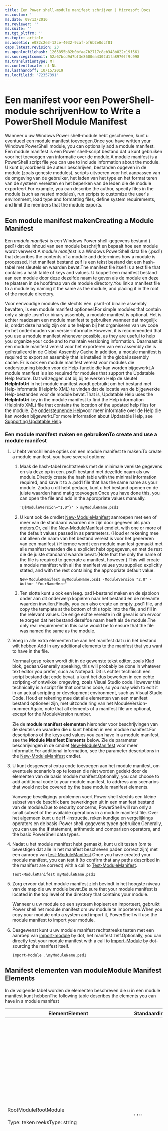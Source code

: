 ```yaml
---
title: Een Power shell-module manifest schrijven | Microsoft Docs
ms.custom: ''
ms.date: 09/13/2016
ms.reviewer: ''
ms.suite: ''
ms.tgt_pltfrm: ''
ms.topic: article
ms.assetid: e082c2e3-12ce-4032-9caf-bf6b2e0dcf81
caps.latest.revision: 23
ms.openlocfilehash: 1265855b82b0bfaa7b2717c8eb348b822c19f561
ms.sourcegitcommit: 52a67bcd9d7bf3e8600ea4302d1fa8970ff9c998
ms.translationtype: MT
ms.contentlocale: nl-NL
ms.lasthandoff: 10/15/2019
ms.locfileid: "72357391"
---
```

# <a name="how-to-write-a-powershell-module-manifest"></a><span data-ttu-id="6ab5b-102">Een manifest voor een PowerShell-module schrijven</span><span class="sxs-lookup"><span data-stu-id="6ab5b-102">How to Write a PowerShell Module Manifest</span></span>

<span data-ttu-id="6ab5b-103">Wanneer u uw Windows Power shell-module hebt geschreven, kunt u eventueel een module manifest toevoegen.</span><span class="sxs-lookup"><span data-stu-id="6ab5b-103">Once you have written your Windows PowerShell module, you can optionally add a module manifest.</span></span> <span data-ttu-id="6ab5b-104">Een module manifest is een Power shell-script bestand dat u kunt gebruiken voor het toevoegen van informatie over de module.</span><span class="sxs-lookup"><span data-stu-id="6ab5b-104">A module manifest is a PowerShell script file you can use to include information about the module.</span></span> <span data-ttu-id="6ab5b-105">U kunt bijvoorbeeld de auteur beschrijven, bestanden opgeven in de module (zoals geneste modules), scripts uitvoeren voor het aanpassen van de omgeving van de gebruiker, het laden van het type en het format teren van de systeem vereisten en het beperken van de leden die de module exporteert.</span><span class="sxs-lookup"><span data-stu-id="6ab5b-105">For example, you can describe the author, specify files in the module (such as nested modules), run scripts to customize the user's environment, load type and formatting files, define system requirements, and limit the members that the module exports.</span></span>

## <a name="creating-a-module-manifest"></a><span data-ttu-id="6ab5b-106">Een module manifest maken</span><span class="sxs-lookup"><span data-stu-id="6ab5b-106">Creating a Module Manifest</span></span>

<span data-ttu-id="6ab5b-107">Een *module manifest* is een Windows Power shell-gegevens bestand (. psd1) dat de inhoud van een module beschrijft en bepaalt hoe een module wordt verwerkt.</span><span class="sxs-lookup"><span data-stu-id="6ab5b-107">A *module manifest* is a Windows PowerShell data file (.psd1) that describes the contents of a module and determines how a module is processed.</span></span> <span data-ttu-id="6ab5b-108">Het manifest bestand zelf is een tekst bestand dat een hash-tabel met sleutels en waarden bevat.</span><span class="sxs-lookup"><span data-stu-id="6ab5b-108">The manifest file itself is a text file that contains a hash table of keys and values.</span></span> <span data-ttu-id="6ab5b-109">U koppelt een manifest bestand aan een module door deze dezelfde naam te geven als de module en deze te plaatsen in de hoofdmap van de module directory.</span><span class="sxs-lookup"><span data-stu-id="6ab5b-109">You link a manifest file to a module by naming it the same as the module, and placing it in the root of the module directory.</span></span>

<span data-ttu-id="6ab5b-110">Voor eenvoudige modules die slechts één. psm1-of binaire assembly bevatten, is een module manifest optioneel.</span><span class="sxs-lookup"><span data-stu-id="6ab5b-110">For simple modules that contain only a single .psm1 or binary assembly, a module manifest is optional.</span></span> <span data-ttu-id="6ab5b-111">Het is echter raadzaam een module manifest te gebruiken wanneer dat mogelijk is, omdat deze handig zijn om u te helpen bij het organiseren van uw code en het onderhouden van versie-informatie.</span><span class="sxs-lookup"><span data-stu-id="6ab5b-111">However, it is recommended that you use a module manifest whenever possible, as they are useful to help you organize your code and to maintain versioning information.</span></span> <span data-ttu-id="6ab5b-112">Daarnaast is een module manifest vereist voor het exporteren van een assembly die is geïnstalleerd in de Global Assembly Cache.</span><span class="sxs-lookup"><span data-stu-id="6ab5b-112">In addition, a module manifest is required to export an assembly that is installed in the global assembly cache.</span></span> <span data-ttu-id="6ab5b-113">Er is ook een module manifest vereist voor modules die ondersteuning bieden voor de Help-functie die kan worden bijgewerkt.</span><span class="sxs-lookup"><span data-stu-id="6ab5b-113">A module manifest is also required for modules that support the Updatable Help feature.</span></span> <span data-ttu-id="6ab5b-114">Dat wil zeggen dat bij bij te werken Help de sleutel **HelpInfoUri** in het module manifest wordt gebruikt om het bestand met Help-informatie (HelpInfo XML) te vinden dat de locatie van de bijgewerkte Help-bestanden voor de module bevat.</span><span class="sxs-lookup"><span data-stu-id="6ab5b-114">That is, Updatable Help uses the **HelpInfoUri** key in the module manifest to find the Help information (HelpInfo XML) file that contains the location of the updated help files for the module.</span></span> <span data-ttu-id="6ab5b-115">Zie [ondersteunende Help](./supporting-updatable-help.md)voor meer informatie over de Help die kan worden bijgewerkt.</span><span class="sxs-lookup"><span data-stu-id="6ab5b-115">For more information about Updatable Help, see [Supporting Updatable Help](./supporting-updatable-help.md).</span></span>

### <a name="to-create-and-use-a-module-manifest"></a><span data-ttu-id="6ab5b-116">Een module manifest maken en gebruiken</span><span class="sxs-lookup"><span data-stu-id="6ab5b-116">To create and use a module manifest</span></span>

1. <span data-ttu-id="6ab5b-117">U hebt verschillende opties om een module manifest te maken:</span><span class="sxs-lookup"><span data-stu-id="6ab5b-117">To create a module manifest, you have several options:</span></span>

   1. <span data-ttu-id="6ab5b-118">Maak de hash-tabel rechtstreeks met de minimale vereiste gegevens en sla deze op in een. psd1-bestand met dezelfde naam als uw module.</span><span class="sxs-lookup"><span data-stu-id="6ab5b-118">Directly create the hash table with the minimal information required, and save it to a .psd1 file that has the same name as your module.</span></span> <span data-ttu-id="6ab5b-119">Zodra u dit hebt gedaan, kunt u het bestand openen en de juiste waarden hand matig toevoegen.</span><span class="sxs-lookup"><span data-stu-id="6ab5b-119">Once you have done this, you can open the file and add in the appropriate values manually.</span></span>

      `'@{ModuleVersion="1.0"}' > myModuleName.psd1`

   2. <span data-ttu-id="6ab5b-120">U kunt ook de cmdlet [New-ModuleManifest](/powershell/module/Microsoft.PowerShell.Core/New-ModuleManifest) aanroepen met een of meer van de standaard waarden die zijn door gegeven als para meters.</span><span class="sxs-lookup"><span data-stu-id="6ab5b-120">Or, call the [New-ModuleManifest](/powershell/module/Microsoft.PowerShell.Core/New-ModuleManifest) cmdlet, with one or more of the default values passed in as parameters.</span></span> <span data-ttu-id="6ab5b-121">(Houd er rekening mee dat alleen de naam van het bestand vereist is voor het genereren van een manifest.) Hiermee wordt een module manifest gemaakt met alle manifest waarden die u expliciet hebt opgegeven, en met de rest die de juiste standaard waarde bevat.</span><span class="sxs-lookup"><span data-stu-id="6ab5b-121">(Note that the only the name of the file is required to generate a manifest, however.) This will create a module manifest with all the manifest values you supplied explicitly stated, and with the rest containing the appropriate default value.</span></span>

      `New-ModuleManifest myModuleName.psd1 -ModuleVersion "2.0" -Author "YourNameHere"`

   3. <span data-ttu-id="6ab5b-122">Ten slotte kunt u ook een leeg. psd1-bestand maken en de sjabloon onder aan dit onderwerp kopiëren naar het bestand en de relevante waarden invullen.</span><span class="sxs-lookup"><span data-stu-id="6ab5b-122">Finally, you can also create an empty .psd1 file, and copy the template at the bottom of this topic into the file, and fill in the relevant values.</span></span> <span data-ttu-id="6ab5b-123">De enige echte vereiste in dit geval is om ervoor te zorgen dat het bestand dezelfde naam heeft als de module.</span><span class="sxs-lookup"><span data-stu-id="6ab5b-123">The only real requirement in this case would be to ensure that the file was named the same as the module.</span></span>

2. <span data-ttu-id="6ab5b-124">Voeg in alle extra elementen toe aan het manifest dat u in het bestand wilt hebben.</span><span class="sxs-lookup"><span data-stu-id="6ab5b-124">Add in any additional elements to the manifest that you want to have in the file.</span></span>

   <span data-ttu-id="6ab5b-125">Normaal gesp roken wordt dit in de gewenste tekst editor, zoals Klad blok, gedaan.</span><span class="sxs-lookup"><span data-stu-id="6ab5b-125">Generally speaking, this will probably be done in whatever text editor you prefer, such as Notepad.</span></span> <span data-ttu-id="6ab5b-126">Dit is echter technisch een script bestand dat code bevat. u kunt het dus bewerken in een echte scripting-of ontwikkel omgeving, zoals Visual Studio code.</span><span class="sxs-lookup"><span data-stu-id="6ab5b-126">However this technically is a script file that contains code, so you may wish to edit it in an actual scripting or development environment, such as Visual Studio Code.</span></span> <span data-ttu-id="6ab5b-127">Houd er rekening mee dat alle elementen van een manifest bestand optioneel zijn, met uitzonde ring van het ModuleVersion-nummer.</span><span class="sxs-lookup"><span data-stu-id="6ab5b-127">Again, note that all elements of a manifest file are optional, except for the ModuleVersion number.</span></span>

   <span data-ttu-id="6ab5b-128">Zie de **module manifest elementen** hieronder voor beschrijvingen van de sleutels en waarden die u kunt hebben in een module manifest.</span><span class="sxs-lookup"><span data-stu-id="6ab5b-128">For descriptions of the keys and values you can have in a module manifest, see the **Module Manifest Elements** below.</span></span> <span data-ttu-id="6ab5b-129">Zie de parameter beschrijvingen in de cmdlet [New-ModuleManifest](/powershell/module/Microsoft.PowerShell.Core/New-ModuleManifest) voor meer informatie.</span><span class="sxs-lookup"><span data-stu-id="6ab5b-129">For additional information, see the parameter descriptions in the  [New-ModuleManifest](/powershell/module/Microsoft.PowerShell.Core/New-ModuleManifest) cmdlet.</span></span>

3. <span data-ttu-id="6ab5b-130">U kunt desgewenst extra code toevoegen aan het module manifest, om eventuele scenario's op te lossen die niet worden gedekt door de elementen van de basis module manifest.</span><span class="sxs-lookup"><span data-stu-id="6ab5b-130">Optionally, you can choose to add additional code to your module manifest, to address any scenarios that would not be covered by the base module manifest elements.</span></span>

   <span data-ttu-id="6ab5b-131">Vanwege beveiligings problemen voert Power shell slechts een kleine subset van de beschik bare bewerkingen uit in een manifest bestand van de module.</span><span class="sxs-lookup"><span data-stu-id="6ab5b-131">Due to security concerns, PowerShell will run only a small subset of the available operations in a module manifest file.</span></span> <span data-ttu-id="6ab5b-132">Over het algemeen kunt u de **if** -instructie, reken kundige en vergelijkings operators en de basis-Power shell-gegevens typen gebruiken.</span><span class="sxs-lookup"><span data-stu-id="6ab5b-132">Generally, you can use the **if** statement, arithmetic and comparison operators, and the basic PowerShell data types.</span></span>

4. <span data-ttu-id="6ab5b-133">Nadat u het module manifest hebt gemaakt, kunt u dit testen (om te bevestigen dat alle in het manifest beschreven paden correct zijn) met een aanroep van [test-ModuleManifest](/powershell/module/Microsoft.PowerShell.Core/Test-ModuleManifest).</span><span class="sxs-lookup"><span data-stu-id="6ab5b-133">Once you have created your module manifest, you can test it (to confirm that any paths described in the manifest are correct) with a call to [Test-ModuleManifest](/powershell/module/Microsoft.PowerShell.Core/Test-ModuleManifest).</span></span>

   `Test-ModuleManifest myModuleName.psd1`

5. <span data-ttu-id="6ab5b-134">Zorg ervoor dat het module manifest zich bevindt in het hoogste niveau van de map die uw module bevat.</span><span class="sxs-lookup"><span data-stu-id="6ab5b-134">Be sure that your module manifest is located in the top level of the directory that contains your module.</span></span>

   <span data-ttu-id="6ab5b-135">Wanneer u uw module op een systeem kopieert en importeert, gebruikt Power shell het module manifest om uw module te importeren.</span><span class="sxs-lookup"><span data-stu-id="6ab5b-135">When you copy your module onto a system and import it, PowerShell will use the module manifest to import your module.</span></span>

6. <span data-ttu-id="6ab5b-136">Desgewenst kunt u uw module manifest rechtstreeks testen met een aanroep van [import-module](/powershell/module/Microsoft.PowerShell.Core/Import-Module) by dot, het manifest zelf.</span><span class="sxs-lookup"><span data-stu-id="6ab5b-136">Optionally, you can directly test your module manifest with a call to [Import-Module](/powershell/module/Microsoft.PowerShell.Core/Import-Module) by dot-sourcing the manifest itself.</span></span>

   `Import-Module .\myModuleName.psd1`

## <a name="module-manifest-elements"></a><span data-ttu-id="6ab5b-137">Manifest elementen van module</span><span class="sxs-lookup"><span data-stu-id="6ab5b-137">Module Manifest Elements</span></span>

<span data-ttu-id="6ab5b-138">In de volgende tabel worden de elementen beschreven die u in een module manifest kunt hebben</span><span class="sxs-lookup"><span data-stu-id="6ab5b-138">The following table describes the elements you can have in a module manifest</span></span>

|<span data-ttu-id="6ab5b-139">Element</span><span class="sxs-lookup"><span data-stu-id="6ab5b-139">Element</span></span>|<span data-ttu-id="6ab5b-140">Standaardinstelling</span><span class="sxs-lookup"><span data-stu-id="6ab5b-140">Default</span></span>|<span data-ttu-id="6ab5b-141">Beschrijving</span><span class="sxs-lookup"><span data-stu-id="6ab5b-141">Description</span></span>|
|-------------|-------------|-----------------|
|<span data-ttu-id="6ab5b-142">RootModule</span><span class="sxs-lookup"><span data-stu-id="6ab5b-142">RootModule</span></span><br /><br /> <span data-ttu-id="6ab5b-143">Type: teken reeks</span><span class="sxs-lookup"><span data-stu-id="6ab5b-143">Type: string</span></span>|<span data-ttu-id="6ab5b-144">' '</span><span class="sxs-lookup"><span data-stu-id="6ab5b-144">' '</span></span>|<span data-ttu-id="6ab5b-145">Script module of binair module bestand dat is gekoppeld aan dit manifest.</span><span class="sxs-lookup"><span data-stu-id="6ab5b-145">Script module or binary module file associated with this manifest.</span></span> <span data-ttu-id="6ab5b-146">In eerdere versies van Power shell heet dit element de ModuleToProcess.</span><span class="sxs-lookup"><span data-stu-id="6ab5b-146">Previous versions of PowerShell called this element the ModuleToProcess.</span></span><br /><br /> <span data-ttu-id="6ab5b-147">Mogelijke typen voor de hoofd module kunnen leeg zijn (waardoor deze **manifest** module wordt gemaakt), de naam van een script module (. psm1, waarmee deze **script** module wordt gemaakt) of de naam van een binaire module (. exe of. dll, waarmee deze **binaire** module wordt gemaakt).</span><span class="sxs-lookup"><span data-stu-id="6ab5b-147">Possible types for the root module can be empty (which will make this a **Manifest** module), the name of a script module (.psm1, which makes this a **Script** module), or the name of a binary module (.exe or .dll, which makes this a **Binary** module).</span></span> <span data-ttu-id="6ab5b-148">Als u de naam van een module manifest (. psd1) of een script bestand (. ps1) in dit element plaatst, treedt er een fout op.</span><span class="sxs-lookup"><span data-stu-id="6ab5b-148">Placing the name of a module manifest (.psd1) or a script file (.ps1) in this element will cause an error to occur.</span></span>|
|<span data-ttu-id="6ab5b-149">ModuleVersion</span><span class="sxs-lookup"><span data-stu-id="6ab5b-149">ModuleVersion</span></span><br /><br /> <span data-ttu-id="6ab5b-150">Type: teken reeks</span><span class="sxs-lookup"><span data-stu-id="6ab5b-150">Type: string</span></span>|<span data-ttu-id="6ab5b-151">1.0</span><span class="sxs-lookup"><span data-stu-id="6ab5b-151">1.0</span></span>|<span data-ttu-id="6ab5b-152">Het versie nummer van deze module.</span><span class="sxs-lookup"><span data-stu-id="6ab5b-152">Version number of this module.</span></span> <span data-ttu-id="6ab5b-153">De teken reeks moet kunnen worden geconverteerd naar [System. version].</span><span class="sxs-lookup"><span data-stu-id="6ab5b-153">The string must be able to convert to [System.Version].</span></span> <span data-ttu-id="6ab5b-154">Dat wil zeggen ' #. #. #. #. # '.</span><span class="sxs-lookup"><span data-stu-id="6ab5b-154">That is, '#.#.#.#.#'.</span></span> <span data-ttu-id="6ab5b-155">`Import-Module` laadt de eerste module die wordt gevonden op de **$psModulePath** die overeenkomt met de naam en heeft ten minste als hoge a ModuleVersion, als de para meter `-MinimumVersion`.</span><span class="sxs-lookup"><span data-stu-id="6ab5b-155">`Import-Module` will load the first module it finds on the **$psModulePath** that matches the name, and has at least as high a ModuleVersion, as the `-MinimumVersion` parameter.</span></span> <span data-ttu-id="6ab5b-156">Als u een specifieke versie wilt importeren, gebruikt u in plaats daarvan de para meter @ no__t-0.</span><span class="sxs-lookup"><span data-stu-id="6ab5b-156">To import a specific version, use the`-RequiredVersion` parameter, instead.</span></span><br /><br /> <span data-ttu-id="6ab5b-157">Voorbeeld: `ModuleVersion = '1.0'`</span><span class="sxs-lookup"><span data-stu-id="6ab5b-157">Example: `ModuleVersion = '1.0'`</span></span>|
|<span data-ttu-id="6ab5b-158">GPT</span><span class="sxs-lookup"><span data-stu-id="6ab5b-158">GUID</span></span><br /><br /> <span data-ttu-id="6ab5b-159">Type: teken reeks</span><span class="sxs-lookup"><span data-stu-id="6ab5b-159">Type: string</span></span>|<span data-ttu-id="6ab5b-160">Automatisch gegenereerde GUID</span><span class="sxs-lookup"><span data-stu-id="6ab5b-160">Autogenerated GUID</span></span>|<span data-ttu-id="6ab5b-161">ID die wordt gebruikt om deze module uniek te identificeren.</span><span class="sxs-lookup"><span data-stu-id="6ab5b-161">ID used to uniquely identify this module.</span></span> <span data-ttu-id="6ab5b-162">Houd er rekening mee dat u een module momenteel niet op GUID kunt importeren.</span><span class="sxs-lookup"><span data-stu-id="6ab5b-162">Note that you cannot currently import a module by GUID.</span></span><br /><br /> <span data-ttu-id="6ab5b-163">Voorbeeld: `GUID = 'cfc45206-1e49-459d-a8ad-5b571ef94857'`</span><span class="sxs-lookup"><span data-stu-id="6ab5b-163">Example: `GUID = 'cfc45206-1e49-459d-a8ad-5b571ef94857'`</span></span>|
|<span data-ttu-id="6ab5b-164">Lijsten</span><span class="sxs-lookup"><span data-stu-id="6ab5b-164">Author</span></span><br /><br /> <span data-ttu-id="6ab5b-165">Type: teken reeks</span><span class="sxs-lookup"><span data-stu-id="6ab5b-165">Type: string</span></span>|<span data-ttu-id="6ab5b-166">Geen</span><span class="sxs-lookup"><span data-stu-id="6ab5b-166">None</span></span>|<span data-ttu-id="6ab5b-167">Auteur van deze module.</span><span class="sxs-lookup"><span data-stu-id="6ab5b-167">Author of this module.</span></span><br /><br /> <span data-ttu-id="6ab5b-168">Voorbeeld: `Author = 'AuthorNameHere'`</span><span class="sxs-lookup"><span data-stu-id="6ab5b-168">Example: `Author = 'AuthorNameHere'`</span></span>|
|<span data-ttu-id="6ab5b-169">CompanyName</span><span class="sxs-lookup"><span data-stu-id="6ab5b-169">CompanyName</span></span><br /><br /> <span data-ttu-id="6ab5b-170">Type: teken reeks</span><span class="sxs-lookup"><span data-stu-id="6ab5b-170">Type: string</span></span>|<span data-ttu-id="6ab5b-171">Herkend</span><span class="sxs-lookup"><span data-stu-id="6ab5b-171">Unknown</span></span>|<span data-ttu-id="6ab5b-172">Bedrijf of leverancier van deze module.</span><span class="sxs-lookup"><span data-stu-id="6ab5b-172">Company or vendor of this module.</span></span><br /><br /> <span data-ttu-id="6ab5b-173">Voorbeeld: `CompanyName = 'Fabrikam'`</span><span class="sxs-lookup"><span data-stu-id="6ab5b-173">Example: `CompanyName = 'Fabrikam'`</span></span>|
|<span data-ttu-id="6ab5b-174">Copyright</span><span class="sxs-lookup"><span data-stu-id="6ab5b-174">Copyright</span></span><br /><br /> <span data-ttu-id="6ab5b-175">Type: teken reeks</span><span class="sxs-lookup"><span data-stu-id="6ab5b-175">Type: string</span></span>|<span data-ttu-id="6ab5b-176">(c) [currentYear] [Auteur].</span><span class="sxs-lookup"><span data-stu-id="6ab5b-176">(c) [currentYear] [Author].</span></span> <span data-ttu-id="6ab5b-177">Alle rechten voorbehouden.</span><span class="sxs-lookup"><span data-stu-id="6ab5b-177">All rights reserved.</span></span>|<span data-ttu-id="6ab5b-178">Copyright verklaring voor deze module.</span><span class="sxs-lookup"><span data-stu-id="6ab5b-178">Copyright statement for this module.</span></span><br /><br /> <span data-ttu-id="6ab5b-179">Voorbeeld: `Copyright = '2016 AuthorName. All rights reserved.'`</span><span class="sxs-lookup"><span data-stu-id="6ab5b-179">Example: `Copyright = '2016 AuthorName. All rights reserved.'`</span></span>|
|<span data-ttu-id="6ab5b-180">Beschrijving</span><span class="sxs-lookup"><span data-stu-id="6ab5b-180">Description</span></span><br /><br /> <span data-ttu-id="6ab5b-181">Type: teken reeks</span><span class="sxs-lookup"><span data-stu-id="6ab5b-181">Type: string</span></span>|<span data-ttu-id="6ab5b-182">' '</span><span class="sxs-lookup"><span data-stu-id="6ab5b-182">' '</span></span>|<span data-ttu-id="6ab5b-183">Beschrijving van de functionaliteit van deze module.</span><span class="sxs-lookup"><span data-stu-id="6ab5b-183">Description of the functionality provided by this module.</span></span><br /><br /> <span data-ttu-id="6ab5b-184">Voorbeeld: `Description = 'This is a description of a module.'`</span><span class="sxs-lookup"><span data-stu-id="6ab5b-184">Example: `Description = 'This is a description of a module.'`</span></span>|
|<span data-ttu-id="6ab5b-185">PowerShellVersion</span><span class="sxs-lookup"><span data-stu-id="6ab5b-185">PowerShellVersion</span></span><br /><br /> <span data-ttu-id="6ab5b-186">Type: teken reeks</span><span class="sxs-lookup"><span data-stu-id="6ab5b-186">Type: string</span></span>|<span data-ttu-id="6ab5b-187">' '</span><span class="sxs-lookup"><span data-stu-id="6ab5b-187">' '</span></span>|<span data-ttu-id="6ab5b-188">Minimale versie van de Windows Power shell-engine die vereist is voor deze module.</span><span class="sxs-lookup"><span data-stu-id="6ab5b-188">Minimum version of the Windows PowerShell engine required by this module.</span></span> <span data-ttu-id="6ab5b-189">De huidige geldige waarden zijn 1,0, 2,0, 3,0, 4,0 en 5,0.</span><span class="sxs-lookup"><span data-stu-id="6ab5b-189">Current valid values are 1.0, 2.0, 3.0, 4.0, and 5.0.</span></span><br /><br /> <span data-ttu-id="6ab5b-190">Voorbeeld: `PowerShellVersion = '5.0'`</span><span class="sxs-lookup"><span data-stu-id="6ab5b-190">Example: `PowerShellVersion = '5.0'`</span></span>|
|<span data-ttu-id="6ab5b-191">PowerShellHostName</span><span class="sxs-lookup"><span data-stu-id="6ab5b-191">PowerShellHostName</span></span><br /><br /> <span data-ttu-id="6ab5b-192">Type: teken reeks</span><span class="sxs-lookup"><span data-stu-id="6ab5b-192">Type: string</span></span>|<span data-ttu-id="6ab5b-193">' '</span><span class="sxs-lookup"><span data-stu-id="6ab5b-193">' '</span></span>|<span data-ttu-id="6ab5b-194">Hiermee geeft u de naam op van de Windows Power shell-host die wordt vereist door de module.</span><span class="sxs-lookup"><span data-stu-id="6ab5b-194">Specifies the name of the Windows PowerShell host that is required by the module.</span></span> <span data-ttu-id="6ab5b-195">Deze naam wordt verschaft door Windows Power shell.</span><span class="sxs-lookup"><span data-stu-id="6ab5b-195">This name is provided by Windows PowerShell.</span></span> <span data-ttu-id="6ab5b-196">Als u de naam van een hostprogramma wilt zoeken, typt u het volgende in het programma: `$host.name`.</span><span class="sxs-lookup"><span data-stu-id="6ab5b-196">To find the name of a host program, in the program, type: `$host.name` .</span></span><br /><br /> <span data-ttu-id="6ab5b-197">Voorbeeld: `PowerShellHostName = 'Windows PowerShell ISE Host'`</span><span class="sxs-lookup"><span data-stu-id="6ab5b-197">Example: `PowerShellHostName = 'Windows PowerShell ISE Host'`</span></span>|
|<span data-ttu-id="6ab5b-198">PowerShellHostVersion</span><span class="sxs-lookup"><span data-stu-id="6ab5b-198">PowerShellHostVersion</span></span><br /><br /> <span data-ttu-id="6ab5b-199">Type: teken reeks</span><span class="sxs-lookup"><span data-stu-id="6ab5b-199">Type: string</span></span>|<span data-ttu-id="6ab5b-200">' '</span><span class="sxs-lookup"><span data-stu-id="6ab5b-200">' '</span></span>|<span data-ttu-id="6ab5b-201">Mini maal vereiste versie van de Windows Power shell-host die is vereist voor deze module.</span><span class="sxs-lookup"><span data-stu-id="6ab5b-201">Minimum version of the Windows PowerShell host required by this module.</span></span><br /><br /> <span data-ttu-id="6ab5b-202">Voorbeeld: `PowerShellHostVersion = '2.0'`</span><span class="sxs-lookup"><span data-stu-id="6ab5b-202">Example: `PowerShellHostVersion = '2.0'`</span></span>|
|<span data-ttu-id="6ab5b-203">DotNetFrameworkVersion</span><span class="sxs-lookup"><span data-stu-id="6ab5b-203">DotNetFrameworkVersion</span></span><br /><br /> <span data-ttu-id="6ab5b-204">Type: teken reeks</span><span class="sxs-lookup"><span data-stu-id="6ab5b-204">Type: string</span></span>|<span data-ttu-id="6ab5b-205">' '</span><span class="sxs-lookup"><span data-stu-id="6ab5b-205">' '</span></span>|<span data-ttu-id="6ab5b-206">Mini maal vereiste versie van Microsoft .NET Framework dat is vereist voor deze module.</span><span class="sxs-lookup"><span data-stu-id="6ab5b-206">Minimum version of Microsoft .NET Framework required by this module.</span></span><br /><br /> <span data-ttu-id="6ab5b-207">Voorbeeld: `DotNetFrameworkVersion = '3.5'`</span><span class="sxs-lookup"><span data-stu-id="6ab5b-207">Example: `DotNetFrameworkVersion = '3.5'`</span></span>|
|<span data-ttu-id="6ab5b-208">CLRVersion</span><span class="sxs-lookup"><span data-stu-id="6ab5b-208">CLRVersion</span></span><br /><br /> <span data-ttu-id="6ab5b-209">Type: teken reeks</span><span class="sxs-lookup"><span data-stu-id="6ab5b-209">Type: string</span></span>|<span data-ttu-id="6ab5b-210">' '</span><span class="sxs-lookup"><span data-stu-id="6ab5b-210">' '</span></span>|<span data-ttu-id="6ab5b-211">De minimale versie van de Common Language Runtime (CLR) die vereist is voor deze module.</span><span class="sxs-lookup"><span data-stu-id="6ab5b-211">Minimum version of the common language runtime (CLR) required by this module.</span></span><br /><br /> <span data-ttu-id="6ab5b-212">Voorbeeld: `CLRVersion = '3.5'`</span><span class="sxs-lookup"><span data-stu-id="6ab5b-212">Example: `CLRVersion = '3.5'`</span></span>|
|<span data-ttu-id="6ab5b-213">ProcessorArchitecture</span><span class="sxs-lookup"><span data-stu-id="6ab5b-213">ProcessorArchitecture</span></span><br /><br /> <span data-ttu-id="6ab5b-214">Type: teken reeks</span><span class="sxs-lookup"><span data-stu-id="6ab5b-214">Type: string</span></span>|<span data-ttu-id="6ab5b-215">' '</span><span class="sxs-lookup"><span data-stu-id="6ab5b-215">' '</span></span>|<span data-ttu-id="6ab5b-216">De processor architectuur (geen, x86, amd64) die is vereist voor deze module.</span><span class="sxs-lookup"><span data-stu-id="6ab5b-216">Processor architecture (None, X86, Amd64) required by this module.</span></span> <span data-ttu-id="6ab5b-217">Geldige waarden zijn x86, AMD64, IA64 en geen (onbekend of niet opgegeven).</span><span class="sxs-lookup"><span data-stu-id="6ab5b-217">Valid values are x86, AMD64, IA64, and None (unknown or unspecified).</span></span><br /><br /> <span data-ttu-id="6ab5b-218">Voorbeeld: `ProcessorArchitecture = 'x86'`</span><span class="sxs-lookup"><span data-stu-id="6ab5b-218">Example: `ProcessorArchitecture = 'x86'`</span></span>|
|<span data-ttu-id="6ab5b-219">RequiredModules</span><span class="sxs-lookup"><span data-stu-id="6ab5b-219">RequiredModules</span></span><br /><br /> <span data-ttu-id="6ab5b-220">Type: [string []]</span><span class="sxs-lookup"><span data-stu-id="6ab5b-220">Type: [string[]]</span></span>|<span data-ttu-id="6ab5b-221">@()</span><span class="sxs-lookup"><span data-stu-id="6ab5b-221">@()</span></span>|<span data-ttu-id="6ab5b-222">Modules die moeten worden geïmporteerd in de globale omgeving voordat deze module wordt geïmporteerd.</span><span class="sxs-lookup"><span data-stu-id="6ab5b-222">Modules that must be imported into the global environment prior to importing this module.</span></span> <span data-ttu-id="6ab5b-223">Hiermee worden alle modules die worden vermeld, geladen, tenzij ze al zijn geladen.</span><span class="sxs-lookup"><span data-stu-id="6ab5b-223">This will load any modules listed unless they have already been loaded.</span></span> <span data-ttu-id="6ab5b-224">(Sommige modules kunnen bijvoorbeeld al zijn geladen door een andere module.).</span><span class="sxs-lookup"><span data-stu-id="6ab5b-224">(For example, some modules may already be loaded by a different module.).</span></span> <span data-ttu-id="6ab5b-225">Het is ook mogelijk om een specifieke versie op te geven die moet worden geladen met `RequiredVersion` in plaats van `ModuleVersion`.</span><span class="sxs-lookup"><span data-stu-id="6ab5b-225">It is also possible to specify a specific version to load using `RequiredVersion` rather than `ModuleVersion`.</span></span> <span data-ttu-id="6ab5b-226">Als `ModuleVersion` wordt gebruikt, wordt de nieuwste versie geladen die beschikbaar is, met een minimum van de opgegeven versie.</span><span class="sxs-lookup"><span data-stu-id="6ab5b-226">When using `ModuleVersion` it will load the newest version available with a minimum of the version specified.</span></span><br /><br /> <span data-ttu-id="6ab5b-227">Voorbeeld: `RequiredModules = @(@{ModuleName="myDependentModule"; ModuleVersion="2.0"; Guid="cfc45206-1e49-459d-a8ad-5b571ef94857"})`</span><span class="sxs-lookup"><span data-stu-id="6ab5b-227">Example: `RequiredModules = @(@{ModuleName="myDependentModule"; ModuleVersion="2.0"; Guid="cfc45206-1e49-459d-a8ad-5b571ef94857"})`</span></span><br /><br /> <span data-ttu-id="6ab5b-228">Voorbeeld: `RequiredModules = @(@{ModuleName="myDependentModule"; RequiredVersion="1.5"; Guid="cfc45206-1e49-459d-a8ad-5b571ef94857"})`</span><span class="sxs-lookup"><span data-stu-id="6ab5b-228">Example: `RequiredModules = @(@{ModuleName="myDependentModule"; RequiredVersion="1.5"; Guid="cfc45206-1e49-459d-a8ad-5b571ef94857"})`</span></span>|
|<span data-ttu-id="6ab5b-229">RequiredAssemblies</span><span class="sxs-lookup"><span data-stu-id="6ab5b-229">RequiredAssemblies</span></span><br /><br /> <span data-ttu-id="6ab5b-230">Type: [string []]</span><span class="sxs-lookup"><span data-stu-id="6ab5b-230">Type: [string[]]</span></span>|<span data-ttu-id="6ab5b-231">@()</span><span class="sxs-lookup"><span data-stu-id="6ab5b-231">@()</span></span>|<span data-ttu-id="6ab5b-232">Assembly's die moeten worden geladen voordat deze module wordt geïmporteerd.</span><span class="sxs-lookup"><span data-stu-id="6ab5b-232">Assemblies that must be loaded prior to importing this module.</span></span><br /><br /> <span data-ttu-id="6ab5b-233">In tegens telling tot RequiredModules, laadt Power shell de RequiredAssemblies als deze nog niet zijn geladen.</span><span class="sxs-lookup"><span data-stu-id="6ab5b-233">Note that unlike RequiredModules, PowerShell will load the RequiredAssemblies if they are not already loaded.</span></span>|
|<span data-ttu-id="6ab5b-234">ScriptsToProcess</span><span class="sxs-lookup"><span data-stu-id="6ab5b-234">ScriptsToProcess</span></span><br /><br /> <span data-ttu-id="6ab5b-235">Type: [string []]</span><span class="sxs-lookup"><span data-stu-id="6ab5b-235">Type: [string[]]</span></span>|<span data-ttu-id="6ab5b-236">@()</span><span class="sxs-lookup"><span data-stu-id="6ab5b-236">@()</span></span>|<span data-ttu-id="6ab5b-237">Script bestanden (. ps1) die worden uitgevoerd in de sessie status van de aanroeper wanneer de module wordt geïmporteerd.</span><span class="sxs-lookup"><span data-stu-id="6ab5b-237">Script (.ps1) files that are run in the caller's session state when the module is imported.</span></span> <span data-ttu-id="6ab5b-238">Dit kan de algemene sessie status zijn of, voor geneste modules, de sessie status van een andere module.</span><span class="sxs-lookup"><span data-stu-id="6ab5b-238">This could be the global session state or, for nested modules, the session state of another module.</span></span> <span data-ttu-id="6ab5b-239">U kunt deze scripts gebruiken om een omgeving voor te bereiden net zoals u een aanmeldings script zou kunnen gebruiken.</span><span class="sxs-lookup"><span data-stu-id="6ab5b-239">You can use these scripts to prepare an environment just as you might use a login script.</span></span><br /><br /> <span data-ttu-id="6ab5b-240">Deze scripts worden uitgevoerd voordat een van de modules die worden vermeld in het manifest, worden geladen.</span><span class="sxs-lookup"><span data-stu-id="6ab5b-240">These scripts are run before any of the modules listed in the manifest are loaded.</span></span>|
|<span data-ttu-id="6ab5b-241">TypesToProcess</span><span class="sxs-lookup"><span data-stu-id="6ab5b-241">TypesToProcess</span></span><br /><br /> <span data-ttu-id="6ab5b-242">Type: [string []]</span><span class="sxs-lookup"><span data-stu-id="6ab5b-242">Type: [string[]]</span></span>|<span data-ttu-id="6ab5b-243">@()</span><span class="sxs-lookup"><span data-stu-id="6ab5b-243">@()</span></span>|<span data-ttu-id="6ab5b-244">Type bestanden (. ps1xml) die moeten worden geladen bij het importeren van deze module.</span><span class="sxs-lookup"><span data-stu-id="6ab5b-244">Type files (.ps1xml) to be loaded when importing this module.</span></span>|
|<span data-ttu-id="6ab5b-245">FormatsToProcess</span><span class="sxs-lookup"><span data-stu-id="6ab5b-245">FormatsToProcess</span></span><br /><br /> <span data-ttu-id="6ab5b-246">Type: [string []]</span><span class="sxs-lookup"><span data-stu-id="6ab5b-246">Type: [string[]]</span></span>|<span data-ttu-id="6ab5b-247">@()</span><span class="sxs-lookup"><span data-stu-id="6ab5b-247">@()</span></span>|<span data-ttu-id="6ab5b-248">Bestands indeling (. ps1xml) die moet worden geladen bij het importeren van deze module.</span><span class="sxs-lookup"><span data-stu-id="6ab5b-248">Format files (.ps1xml) to be loaded when importing this module.</span></span>|
|<span data-ttu-id="6ab5b-249">NestedModules</span><span class="sxs-lookup"><span data-stu-id="6ab5b-249">NestedModules</span></span><br /><br /> <span data-ttu-id="6ab5b-250">Type: [string []]</span><span class="sxs-lookup"><span data-stu-id="6ab5b-250">Type: [string[]]</span></span>|<span data-ttu-id="6ab5b-251">@()</span><span class="sxs-lookup"><span data-stu-id="6ab5b-251">@()</span></span>|<span data-ttu-id="6ab5b-252">Modules die moeten worden geïmporteerd als geneste modules van de module die is opgegeven in RootModule/ModuleToProcess.</span><span class="sxs-lookup"><span data-stu-id="6ab5b-252">Modules to import as nested modules of the module specified in RootModule/ModuleToProcess.</span></span><br /><br /> <span data-ttu-id="6ab5b-253">Het toevoegen van een module naam aan dit element is vergelijkbaar met het aanroepen van `Import-Module` vanuit uw script of assembly-code.</span><span class="sxs-lookup"><span data-stu-id="6ab5b-253">Adding a module name to this element is similar to calling `Import-Module` from within your script or assembly code.</span></span> <span data-ttu-id="6ab5b-254">Het belangrijkste verschil is dat het eenvoudiger is om te zien wat u hier in het manifest bestand kunt laden.</span><span class="sxs-lookup"><span data-stu-id="6ab5b-254">The main difference is that it's easier to see what you are loading here in the manifest file.</span></span> <span data-ttu-id="6ab5b-255">Als een module hier niet kan worden geladen, hebt u de daad werkelijke module nog niet geladen.</span><span class="sxs-lookup"><span data-stu-id="6ab5b-255">Also, if a module fails to load here, you will not yet have loaded your actual module.</span></span><br /><br /> <span data-ttu-id="6ab5b-256">Naast andere modules kunt u ook script bestanden (. ps1) laden.</span><span class="sxs-lookup"><span data-stu-id="6ab5b-256">In addition to other modules, you may also load script (.ps1) files here.</span></span> <span data-ttu-id="6ab5b-257">Deze bestanden worden uitgevoerd in de context van de hoofd module.</span><span class="sxs-lookup"><span data-stu-id="6ab5b-257">These files will execute in the context of the root module.</span></span> <span data-ttu-id="6ab5b-258">(Dit komt overeen met het script in de hoofd module.)</span><span class="sxs-lookup"><span data-stu-id="6ab5b-258">(This is equivalent to dot sourcing the script in your root module.)</span></span>|
|<span data-ttu-id="6ab5b-259">FunctionsToExport</span><span class="sxs-lookup"><span data-stu-id="6ab5b-259">FunctionsToExport</span></span><br /><br /> <span data-ttu-id="6ab5b-260">Type: [string []]</span><span class="sxs-lookup"><span data-stu-id="6ab5b-260">Type: [string[]]</span></span>|<span data-ttu-id="6ab5b-261">@()</span><span class="sxs-lookup"><span data-stu-id="6ab5b-261">@()</span></span>|<span data-ttu-id="6ab5b-262">Hiermee geeft u de functies op die de module exporteert (joker tekens zijn toegestaan, maar worden afgeraden) naar de sessie status van de beller.</span><span class="sxs-lookup"><span data-stu-id="6ab5b-262">Specifies the functions that the module exports (wildcard characters are permitted but discouraged) to the caller's session state.</span></span> <span data-ttu-id="6ab5b-263">Standaard worden er geen functies geëxporteerd.</span><span class="sxs-lookup"><span data-stu-id="6ab5b-263">By default, no functions are exported.</span></span> <span data-ttu-id="6ab5b-264">U kunt deze sleutel gebruiken om de functies weer te geven die door de module worden geëxporteerd.</span><span class="sxs-lookup"><span data-stu-id="6ab5b-264">You can use this key to list the functions that are exported by the module.</span></span><br /><br /> <span data-ttu-id="6ab5b-265">De sessie status van de oproepende functie kan de algemene sessie status zijn of, voor geneste modules, de sessie status van een andere module.</span><span class="sxs-lookup"><span data-stu-id="6ab5b-265">The caller's session state can be the global session state or, for nested modules, the session state of another module.</span></span> <span data-ttu-id="6ab5b-266">Bij het koppelen van geneste modules worden alle functies die worden geëxporteerd door een geneste module, geëxporteerd naar de algemene sessie status, tenzij een module in de keten de functie beperkt met behulp van de FunctionsToExport-sleutel.</span><span class="sxs-lookup"><span data-stu-id="6ab5b-266">When chaining nested modules, all functions that are exported by a nested module will be exported to the global session state unless a module in the chain restricts the function by using the FunctionsToExport key.</span></span><br /><br /> <span data-ttu-id="6ab5b-267">Als het manifest ook aliassen voor de functies exporteert, kan deze sleutel functies verwijderen waarvan de aliassen worden weer gegeven in de AliasesToExport-sleutel, maar deze sleutel kan geen functie aliassen toevoegen aan de lijst.</span><span class="sxs-lookup"><span data-stu-id="6ab5b-267">If the manifest also exports aliases for the functions, this key can remove functions whose aliases are listed in the AliasesToExport key, but this key cannot add function aliases to the list.</span></span>|
|<span data-ttu-id="6ab5b-268">CmdletsToExport</span><span class="sxs-lookup"><span data-stu-id="6ab5b-268">CmdletsToExport</span></span><br /><br /> <span data-ttu-id="6ab5b-269">Type: [string []]</span><span class="sxs-lookup"><span data-stu-id="6ab5b-269">Type: [string[]]</span></span>|<span data-ttu-id="6ab5b-270">@()</span><span class="sxs-lookup"><span data-stu-id="6ab5b-270">@()</span></span>|<span data-ttu-id="6ab5b-271">Hiermee geeft u de cmdlets op die de module exporteert (joker tekens zijn toegestaan, maar worden afgeraden).</span><span class="sxs-lookup"><span data-stu-id="6ab5b-271">Specifies the cmdlets that the module exports (wildcard characters are permitted but discouraged).</span></span> <span data-ttu-id="6ab5b-272">Standaard worden er geen cmdlets geëxporteerd.</span><span class="sxs-lookup"><span data-stu-id="6ab5b-272">By default, no cmdlets are exported.</span></span> <span data-ttu-id="6ab5b-273">U kunt deze sleutel gebruiken om de cmdlets weer te geven die door de module worden geëxporteerd.</span><span class="sxs-lookup"><span data-stu-id="6ab5b-273">You can use this key to list the cmdlets that are exported by the module.</span></span><br /><br /> <span data-ttu-id="6ab5b-274">De sessie status van de oproepende functie kan de algemene sessie status zijn of, voor geneste modules, de sessie status van een andere module.</span><span class="sxs-lookup"><span data-stu-id="6ab5b-274">The caller's session state can be the global session state or, for nested modules, the session state of another module.</span></span> <span data-ttu-id="6ab5b-275">Wanneer u geneste modules koppelt, worden alle cmdlets die worden geëxporteerd door een geneste module uiteindelijk geëxporteerd naar de status van de globale sessie, tenzij een module in de keten de cmdlet beperkt met behulp van de CmdletsToExport-sleutel.</span><span class="sxs-lookup"><span data-stu-id="6ab5b-275">When you are chaining nested modules, all cmdlets that are exported by a nested module will be ultimately exported to the global session state unless a module in the chain restricts the cmdlet by using the CmdletsToExport key.</span></span><br /><br /> <span data-ttu-id="6ab5b-276">Als het manifest ook aliassen voor de cmdlets exporteert, kan met deze sleutel cmdlets worden verwijderd waarvan de aliassen worden weer gegeven in de AliasesToExport-sleutel, maar deze sleutel kan geen cmdlet-aliassen toevoegen aan de lijst.</span><span class="sxs-lookup"><span data-stu-id="6ab5b-276">If the manifest also exports aliases for the cmdlets, this key can remove cmdlets whose aliases are listed in the AliasesToExport key, but this key cannot add cmdlet aliases to the list.</span></span>|
|<span data-ttu-id="6ab5b-277">VariablesToExport</span><span class="sxs-lookup"><span data-stu-id="6ab5b-277">VariablesToExport</span></span><br /><br /> <span data-ttu-id="6ab5b-278">Type: teken reeks</span><span class="sxs-lookup"><span data-stu-id="6ab5b-278">Type: string</span></span>|<span data-ttu-id="6ab5b-279">'\*'</span><span class="sxs-lookup"><span data-stu-id="6ab5b-279">'\*'</span></span>|<span data-ttu-id="6ab5b-280">Hiermee geeft u de variabelen op die de module exporteert (joker tekens zijn toegestaan) naar de sessie status van de beller.</span><span class="sxs-lookup"><span data-stu-id="6ab5b-280">Specifies the variables that the module exports (wildcard characters are permitted) to the caller's session state.</span></span> <span data-ttu-id="6ab5b-281">Standaard worden alle variabelen geëxporteerd.</span><span class="sxs-lookup"><span data-stu-id="6ab5b-281">By default, all variables are exported.</span></span> <span data-ttu-id="6ab5b-282">U kunt deze sleutel gebruiken om de variabelen te beperken die door de module worden geëxporteerd.</span><span class="sxs-lookup"><span data-stu-id="6ab5b-282">You can use this key to restrict the variables that are exported by the module.</span></span><br /><br /> <span data-ttu-id="6ab5b-283">De sessie status van de oproepende functie kan de algemene sessie status zijn of, voor geneste modules, de sessie status van een andere module.</span><span class="sxs-lookup"><span data-stu-id="6ab5b-283">The caller's session state can be the global session state or, for nested modules, the session state of another module.</span></span> <span data-ttu-id="6ab5b-284">Wanneer u geneste modules koppelt, worden alle variabelen die worden geëxporteerd door een geneste module, geëxporteerd naar de globale sessie status, tenzij een module in de keten de variabele beperkt door gebruik te maken van de VariablesToExport-sleutel.</span><span class="sxs-lookup"><span data-stu-id="6ab5b-284">When you are chaining nested modules, all variables that are exported by a nested module will be exported to the global session state unless a module in the chain restricts the variable by using the VariablesToExport key.</span></span><br /><br /> <span data-ttu-id="6ab5b-285">Als het manifest ook aliassen voor de variabelen exporteert, kan deze sleutel variabelen verwijderen waarvan de aliassen worden weer gegeven in de AliasesToExport-sleutel, maar met deze sleutel kunnen geen variabele aliassen aan de lijst worden toegevoegd.</span><span class="sxs-lookup"><span data-stu-id="6ab5b-285">If the manifest also exports aliases for the variables, this key can remove variables whose aliases are listed in the AliasesToExport key, but this key cannot add variable aliases to the list.</span></span>|
|<span data-ttu-id="6ab5b-286">AliasesToExport</span><span class="sxs-lookup"><span data-stu-id="6ab5b-286">AliasesToExport</span></span><br /><br /> <span data-ttu-id="6ab5b-287">Type: [string []]</span><span class="sxs-lookup"><span data-stu-id="6ab5b-287">Type: [string[]]</span></span>|<span data-ttu-id="6ab5b-288">@()</span><span class="sxs-lookup"><span data-stu-id="6ab5b-288">@()</span></span>|<span data-ttu-id="6ab5b-289">Hiermee geeft u de aliassen op die de module exporteert (joker tekens zijn toegestaan, maar worden afgeraden) naar de sessie status van de beller.</span><span class="sxs-lookup"><span data-stu-id="6ab5b-289">Specifies the aliases that the module exports (wildcard characters are permitted but discouraged) to the caller's session state.</span></span> <span data-ttu-id="6ab5b-290">Standaard worden er geen aliassen geëxporteerd.</span><span class="sxs-lookup"><span data-stu-id="6ab5b-290">By default, no aliases are exported.</span></span> <span data-ttu-id="6ab5b-291">U kunt deze sleutel gebruiken om de aliassen weer te geven die door de module worden geëxporteerd.</span><span class="sxs-lookup"><span data-stu-id="6ab5b-291">You can use this key to list the aliases that are exported by the module.</span></span><br /><br /> <span data-ttu-id="6ab5b-292">De sessie status van de oproepende functie kan de algemene sessie status zijn of, voor geneste modules, de sessie status van een andere module.</span><span class="sxs-lookup"><span data-stu-id="6ab5b-292">The caller's session state can be the global session state or, for nested modules, the session state of another module.</span></span> <span data-ttu-id="6ab5b-293">Wanneer u geneste modules koppelt, worden alle aliassen die worden geëxporteerd door een geneste module uiteindelijk geëxporteerd naar de status van de globale sessie, tenzij een module in de keten de alias beperkt met behulp van de AliasesToExport-sleutel.</span><span class="sxs-lookup"><span data-stu-id="6ab5b-293">When you are chaining nested modules, all aliases that are exported by a nested module will be ultimately exported to the global session state unless a module in the chain restricts the alias by using the AliasesToExport key.</span></span>|
|<span data-ttu-id="6ab5b-294">ModuleList</span><span class="sxs-lookup"><span data-stu-id="6ab5b-294">ModuleList</span></span><br /><br /> <span data-ttu-id="6ab5b-295">Type: [string []]</span><span class="sxs-lookup"><span data-stu-id="6ab5b-295">Type: [string[]]</span></span>|<span data-ttu-id="6ab5b-296">@()</span><span class="sxs-lookup"><span data-stu-id="6ab5b-296">@()</span></span>|<span data-ttu-id="6ab5b-297">Hiermee geeft u alle modules op die zijn verpakt met deze module.</span><span class="sxs-lookup"><span data-stu-id="6ab5b-297">Specifies all the modules that are packaged with this module.</span></span> <span data-ttu-id="6ab5b-298">Deze modules kunnen worden ingevoerd op naam (een door komma's gescheiden teken reeks) of als een hash-tabel met de sleutels module en GUID.</span><span class="sxs-lookup"><span data-stu-id="6ab5b-298">These modules can be entered by name (a comma-separated string) or as a hash table with ModuleName and GUID keys.</span></span> <span data-ttu-id="6ab5b-299">De hash-tabel kan ook een optionele ModuleVersion-sleutel hebben.</span><span class="sxs-lookup"><span data-stu-id="6ab5b-299">The hash table can also have an optional ModuleVersion key.</span></span> <span data-ttu-id="6ab5b-300">De ModuleList-sleutel is ontworpen om te fungeren als een module-inventarisatie.</span><span class="sxs-lookup"><span data-stu-id="6ab5b-300">The ModuleList key is designed to act as a module inventory.</span></span> <span data-ttu-id="6ab5b-301">Deze modules worden niet automatisch verwerkt.</span><span class="sxs-lookup"><span data-stu-id="6ab5b-301">These modules are not automatically processed.</span></span>|
|<span data-ttu-id="6ab5b-302">File List</span><span class="sxs-lookup"><span data-stu-id="6ab5b-302">FileList</span></span><br /><br /> <span data-ttu-id="6ab5b-303">Type: [string []]</span><span class="sxs-lookup"><span data-stu-id="6ab5b-303">Type: [string[]]</span></span>|<span data-ttu-id="6ab5b-304">@()</span><span class="sxs-lookup"><span data-stu-id="6ab5b-304">@()</span></span>|<span data-ttu-id="6ab5b-305">Een lijst met alle bestanden die bij deze module zijn verpakt.</span><span class="sxs-lookup"><span data-stu-id="6ab5b-305">List of all files packaged with this module.</span></span> <span data-ttu-id="6ab5b-306">Net als bij ModuleList is File List de hulp om u te helpen als inventarisatie lijst en niet anderszins te worden verwerkt.</span><span class="sxs-lookup"><span data-stu-id="6ab5b-306">As with ModuleList, FileList is to assist you as an inventory list, and is not otherwise processed.</span></span>|
|<span data-ttu-id="6ab5b-307">PrivateData</span><span class="sxs-lookup"><span data-stu-id="6ab5b-307">PrivateData</span></span><br /><br /> <span data-ttu-id="6ab5b-308">Type: [object]</span><span class="sxs-lookup"><span data-stu-id="6ab5b-308">Type: [object]</span></span>|<span data-ttu-id="6ab5b-309">@{...}</span><span class="sxs-lookup"><span data-stu-id="6ab5b-309">@{...}</span></span>|<span data-ttu-id="6ab5b-310">Hiermee geeft u alle persoonlijke gegevens op die moeten worden door gegeven aan de hoofd module die is opgegeven door de RootModule/ModuleToProcess-sleutel.</span><span class="sxs-lookup"><span data-stu-id="6ab5b-310">Specifies any private data that needs to be passed to the root module specified by the RootModule/ModuleToProcess key.</span></span>|
|<span data-ttu-id="6ab5b-311">HelpInfoURI</span><span class="sxs-lookup"><span data-stu-id="6ab5b-311">HelpInfoURI</span></span><br /><br /> <span data-ttu-id="6ab5b-312">Type: teken reeks</span><span class="sxs-lookup"><span data-stu-id="6ab5b-312">Type: string</span></span>|<span data-ttu-id="6ab5b-313">' '</span><span class="sxs-lookup"><span data-stu-id="6ab5b-313">' '</span></span>|<span data-ttu-id="6ab5b-314">HelpInfo-URI van deze module.</span><span class="sxs-lookup"><span data-stu-id="6ab5b-314">HelpInfo URI of this module.</span></span>|
|<span data-ttu-id="6ab5b-315">DefaultCommandPrefix</span><span class="sxs-lookup"><span data-stu-id="6ab5b-315">DefaultCommandPrefix</span></span><br /><br /> <span data-ttu-id="6ab5b-316">Type: teken reeks</span><span class="sxs-lookup"><span data-stu-id="6ab5b-316">Type: string</span></span>|<span data-ttu-id="6ab5b-317">' '</span><span class="sxs-lookup"><span data-stu-id="6ab5b-317">' '</span></span>|<span data-ttu-id="6ab5b-318">Standaard voorvoegsel voor opdrachten die vanuit deze module worden geëxporteerd.</span><span class="sxs-lookup"><span data-stu-id="6ab5b-318">Default prefix for commands exported from this module.</span></span> <span data-ttu-id="6ab5b-319">Het standaard voorvoegsel overschrijven met `Import-Module`-voor voegsel.</span><span class="sxs-lookup"><span data-stu-id="6ab5b-319">Override the default prefix using `Import-Module` -Prefix.</span></span>|

## <a name="sample-module-manifest"></a><span data-ttu-id="6ab5b-320">Voor beeld-module manifest</span><span class="sxs-lookup"><span data-stu-id="6ab5b-320">Sample Module Manifest</span></span>

<span data-ttu-id="6ab5b-321">In het volgende voor beeld van een module manifest ziet u de sleutels en de standaard waarden in een module manifest.</span><span class="sxs-lookup"><span data-stu-id="6ab5b-321">The following sample module manifest shows the keys and default values in a module manifest.</span></span> <span data-ttu-id="6ab5b-322">Dit voor beeld is gemaakt met behulp van de cmdlet `New-ModuleManifest` in Windows Power Shell 3,0.</span><span class="sxs-lookup"><span data-stu-id="6ab5b-322">This example was created by using the `New-ModuleManifest` cmdlet in Windows PowerShell 3.0.</span></span> <span data-ttu-id="6ab5b-323">Bij het maken van meerdere modules kunt u met deze cmdlet een manifest sjabloon maken die vervolgens voor verschillende modules kan worden gewijzigd.</span><span class="sxs-lookup"><span data-stu-id="6ab5b-323">When creating multiple modules, you can use this cmdlet to create a manifest template that can then be modified for different modules.</span></span>

```powershell
#
# Module manifest for module 'myManifest'
#
# Generated by: User01
#
# Generated on: 2019-10-09
#

@{

# Script module or binary module file associated with this manifest.
# RootModule = ''

# Version number of this module.
ModuleVersion = '1.0'

# Supported PSEditions
# CompatiblePSEditions = @()

# ID used to uniquely identify this module
GUID = 'b888e5a2-8578-4c0b-938d-0cd9b5b836ba'

# Author of this module
Author = 'User01'

# Company or vendor of this module
CompanyName = 'Unknown'

# Copyright statement for this module
Copyright = '(c) 2019 User01. All rights reserved.'

# Description of the functionality provided by this module
# Description = ''

# Minimum version of the Windows PowerShell engine required by this module
# PowerShellVersion = ''

# Name of the Windows PowerShell host required by this module
# PowerShellHostName = ''

# Minimum version of the Windows PowerShell host required by this module
# PowerShellHostVersion = ''

# Minimum version of Microsoft .NET Framework required by this module. This prerequisite is valid for the PowerShell Desktop edition only.
# DotNetFrameworkVersion = ''

# Minimum version of the common language runtime (CLR) required by this module. This prerequisite is valid for the PowerShell Desktop edition only.
# CLRVersion = ''

# Processor architecture (None, X86, Amd64) required by this module
# ProcessorArchitecture = ''

# Modules that must be imported into the global environment prior to importing this module
# RequiredModules = @()

# Assemblies that must be loaded prior to importing this module
# RequiredAssemblies = @()

# Script files (.ps1) that are run in the caller's environment prior to importing this module.
# ScriptsToProcess = @()

# Type files (.ps1xml) to be loaded when importing this module
# TypesToProcess = @()

# Format files (.ps1xml) to be loaded when importing this module
# FormatsToProcess = @()

# Modules to import as nested modules of the module specified in RootModule/ModuleToProcess
# NestedModules = @()

# Functions to export from this module, for best performance, do not use wildcards and do not delete the entry, use an empty array if there are no functions to export.
FunctionsToExport = @()

# Cmdlets to export from this module, for best performance, do not use wildcards and do not delete the entry, use an empty array if there are no cmdlets to export.
CmdletsToExport = @()

# Variables to export from this module
VariablesToExport = '*'

# Aliases to export from this module, for best performance, do not use wildcards and do not delete the entry, use an empty array if there are no aliases to export.
AliasesToExport = @()

# DSC resources to export from this module
# DscResourcesToExport = @()

# List of all modules packaged with this module
# ModuleList = @()

# List of all files packaged with this module
# FileList = @()

# Private data to pass to the module specified in RootModule/ModuleToProcess. This may also contain a PSData hashtable with additional module metadata used by PowerShell.
PrivateData = @{

    PSData = @{

        # Tags applied to this module. These help with module discovery in online galleries.
        # Tags = @()

        # A URL to the license for this module.
        # LicenseUri = ''

        # A URL to the main website for this project.
        # ProjectUri = ''

        # A URL to an icon representing this module.
        # IconUri = ''

        # ReleaseNotes of this module
        # ReleaseNotes = ''

    } # End of PSData hashtable

} # End of PrivateData hashtable

# HelpInfo URI of this module
# HelpInfoURI = ''

# Default prefix for commands exported from this module. Override the default prefix using Import-Module -Prefix.
# DefaultCommandPrefix = ''

}

```

## <a name="see-also"></a><span data-ttu-id="6ab5b-324">Zie ook</span><span class="sxs-lookup"><span data-stu-id="6ab5b-324">See Also</span></span>

[<span data-ttu-id="6ab5b-325">Een Windows Power shell-module schrijven</span><span class="sxs-lookup"><span data-stu-id="6ab5b-325">Writing a Windows PowerShell Module</span></span>](./writing-a-windows-powershell-module.md)
